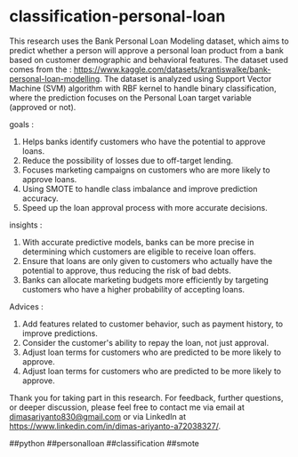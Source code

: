 # classification-personal-loan
This research uses the Bank Personal Loan Modeling dataset, which aims to predict whether a person will approve a personal loan product from a bank based on customer demographic and behavioral features. The dataset used comes from the : https://www.kaggle.com/datasets/krantiswalke/bank-personal-loan-modelling. 
The dataset is analyzed using Support Vector Machine (SVM) algorithm with RBF kernel to handle binary classification, where the prediction focuses on the Personal Loan target variable (approved or not).

goals :
1. Helps banks identify customers who have the potential to approve loans.
2. Reduce the possibility of losses due to off-target lending.
3. Focuses marketing campaigns on customers who are more likely to approve loans.
4. Using SMOTE to handle class imbalance and improve prediction accuracy.
5. Speed up the loan approval process with more accurate decisions.

insights :
1. With accurate predictive models, banks can be more precise in determining which customers are eligible to receive loan offers.
2. Ensure that loans are only given to customers who actually have the potential to approve, thus reducing the risk of bad debts.
3. Banks can allocate marketing budgets more efficiently by targeting customers who have a higher probability of accepting loans.

Advices :
1. Add features related to customer behavior, such as payment history, to improve predictions.
2. Consider the customer's ability to repay the loan, not just approval.
3. Adjust loan terms for customers who are predicted to be more likely to approve.
4. Adjust loan terms for customers who are predicted to be more likely to approve.

Thank you for taking part in this research. For feedback, further questions, or deeper discussion, please feel free to contact me via email at dimasariyanto830@gmail.com or via LinkedIn at https://www.linkedin.com/in/dimas-ariyanto-a72038327/.

##python ##personalloan ##classification ##smote
